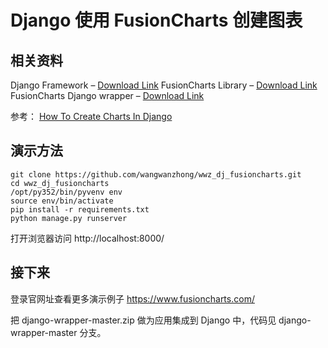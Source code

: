 # Django 使用 FusionCharts 创建图表

## 相关资料

Django Framework – [Download Link](https://www.djangoproject.com/download/)
FusionCharts Library – [Download Link](https://www.fusioncharts.com/download/)
FusionCharts Django wrapper – [Download Link](https://www.fusioncharts.com/django-charts/)

参考： [How To Create Charts In Django](https://www.fusioncharts.com/blog/creating-charts-in-django/)


## 演示方法
    git clone https://github.com/wangwanzhong/wwz_dj_fusioncharts.git
    cd wwz_dj_fusioncharts
    /opt/py352/bin/pyvenv env
    source env/bin/activate
    pip install -r requirements.txt
    python manage.py runserver

打开浏览器访问 http://localhost:8000/


## 接下来
登录官网址查看更多演示例子 https://www.fusioncharts.com/

把 django-wrapper-master.zip 做为应用集成到 Django 中，代码见 django-wrapper-master 分支。
